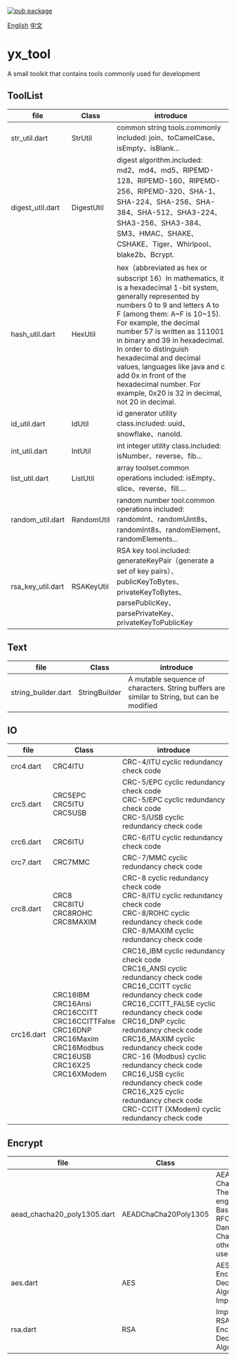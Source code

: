 [![pub package](https://img.shields.io/badge/pub-v0.1.0-blue.svg)](https://pub.dev/packages/yx_tool)

[English](https://pub.dev/packages/yx_tool) [中文](https://github.com/yixiaco/yx_tool/blob/master/README_zh.md)
# yx_tool

A small toolkit that contains tools commonly used for development

## ToolList

| file              | Class      | **introduce**                                                     |
| ----------------- | ---------- | ------------------------------------------------------------ |
| str_util.dart     | StrUtil    | common string tools.commonly included: join、toCamelCase、isEmpty、isBlank... |
| digest_util.dart  | DigestUtil | digest algorithm.included: md2、md4、md5、RIPEMD-128、RIPEMD-160、RIPEMD-256、RIPEMD-320、SHA-1、SHA-224、SHA-256、SHA-384、SHA-512、SHA3-224、SHA3-256、SHA3-384、SM3、HMAC、SHAKE、CSHAKE、Tiger、Whirlpool、blake2b、Bcrypt. |
| hash_util.dart    | HexUtil    | hex（abbreviated as hex or subscript 16）In mathematics, it is a hexadecimal 1-bit system, generally represented by numbers 0 to 9 and letters A to F (among them: A~F is 10~15). For example, the decimal number 57 is written as 111001 in binary and 39 in hexadecimal. In order to distinguish hexadecimal and decimal values, languages like java and c add 0x in front of the hexadecimal number. For example, 0x20 is 32 in decimal, not 20 in decimal. |
| id_util.dart      | IdUtil     | id generator utility class.included: uuid、snowflake、nanoId.                |
| int_util.dart     | IntUtil    | int integer utility class.included: isNumber、reverse、fib...                |
| list_util.dart    | ListUtil   | array toolset.common operations included: isEmpty、slice、reverse、fill....    |
| random_util.dart  | RandomUtil | random number tool.common operations included: randomInt、randomUint8s、randomInt8s、randomElement、randomElements... |
| rsa_key_util.dart | RSAKeyUtil | RSA key tool.included: generateKeyPair（generate a set of key pairs）、publicKeyToBytes、privateKeyToBytes、parsePublicKey、parsePrivateKey、privateKeyToPublicKey |

## Text

| file                | Class         | introduce                                                  |
| ------------------- | ------------- | ----------------------------------------------------- |
| string_builder.dart | StringBuilder | A mutable sequence of characters. String buffers are similar to String, but can be modified |

## IO

| file       | Class                                                        | introduce                                                         |
| ---------- | ------------------------------------------------------------ | ------------------------------------------------------------ |
| crc4.dart  | CRC4ITU                                                      | CRC-4/ITU cyclic redundancy check code                                     |
| crc5.dart  | CRC5EPC<br>CRC5ITU<br>CRC5USB                                | CRC-5/EPC cyclic redundancy check code<br/>CRC-5/EPC cyclic redundancy check code<br/>CRC-5/USB cyclic redundancy check code |
| crc6.dart  | CRC6ITU                                                      | CRC-6/ITU cyclic redundancy check code                                     |
| crc7.dart  | CRC7MMC                                                      | CRC-7/MMC cyclic redundancy check code                                     |
| crc8.dart  | CRC8<br>CRC8ITU<br/>CRC8ROHC<br/>CRC8MAXIM                   | CRC-8 cyclic redundancy check code<br/>CRC-8/ITU cyclic redundancy check code<br/>CRC-8/ROHC cyclic redundancy check code<br/>CRC-8/MAXIM cyclic redundancy check code |
| crc16.dart | CRC16IBM<br/>CRC16Ansi<br/>CRC16CCITT<br/>CRC16CCITTFalse<br/>CRC16DNP<br/>CRC16Maxim<br/>CRC16Modbus<br/>CRC16USB<br/>CRC16X25<br/>CRC16XModem | CRC16_IBM cyclic redundancy check code<br/>CRC16_ANSI cyclic redundancy check code<br/>CRC16_CCITT cyclic redundancy check code<br/>CRC16_CCITT_FALSE cyclic redundancy check code<br/>CRC16_DNP cyclic redundancy check code<br/>CRC16_MAXIM cyclic redundancy check code<br/>CRC-16 (Modbus) cyclic redundancy check code<br/>CRC16_USB cyclic redundancy check code<br/>CRC16_X25 cyclic redundancy check code<br/>CRC-CCITT (XModem) cyclic redundancy check code |

## Encrypt

| file                        | Class                | introduce                                                         |
| --------------------------- | -------------------- | ------------------------------------------------------------ |
| aead_chacha20_poly1305.dart | AEADChaCha20Poly1305 | AEAD ChaCha20Poly1305<br/> The Chacha7539 engine extends BaseStreamCipher RFC version of Daniel J. Bernstein's ChaCha20. Among other changes, it uses a 12-byte IV |
| aes.dart                    | AES                  | AES Symmetric Encryption and Decryption Algorithm Implementation                                        |
| rsa.dart                    | RSA                  | Implementation of RSA Asymmetric Encryption and Decryption Algorithm                                      |

